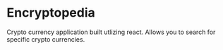 # Encryptopedia
 Crypto currency application built utlizing react. Allows you to search for specific crypto currencies.
